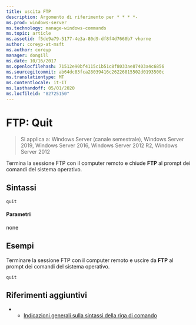 ```yaml
---
title: uscita FTP
description: Argomento di riferimento per * * * *-
ms.prod: windows-server
ms.technology: manage-windows-commands
ms.topic: article
ms.assetid: f5de9a79-5177-4e3a-80d9-df8f4d7660b7 vhorne
author: coreyp-at-msft
ms.author: coreyp
manager: dongill
ms.date: 10/16/2017
ms.openlocfilehash: 71512e90bf4115c1b51c8f8033ae87403a4c6856
ms.sourcegitcommit: ab64dc83fca28039416c26226815502d0193500c
ms.translationtype: MT
ms.contentlocale: it-IT
ms.lasthandoff: 05/01/2020
ms.locfileid: "82725150"
---
```

# <a name="ftp-quit"></a>FTP: Quit

> Si applica a: Windows Server (canale semestrale), Windows Server 2019, Windows Server 2016, Windows Server 2012 R2, Windows Server 2012

Termina la sessione FTP con il computer remoto e chiude **FTP** al prompt dei comandi del sistema operativo.   
## <a name="syntax"></a>Sintassi  
```  
quit  
```  
#### <a name="parameters"></a>Parametri  
none  
## <a name="examples"></a>Esempi  
Terminare la sessione FTP con il computer remoto e uscire da **FTP** al prompt dei comandi del sistema operativo.  
```  
quit  
```  
## <a name="additional-references"></a>Riferimenti aggiuntivi  
-   - [Indicazioni generali sulla sintassi della riga di comando](command-line-syntax-key.md)  
